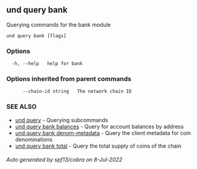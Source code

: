 ## und query bank

Querying commands for the bank module

```
und query bank [flags]
```

### Options

```
  -h, --help   help for bank
```

### Options inherited from parent commands

```
      --chain-id string   The network chain ID
```

### SEE ALSO

* [und query](und_query.md)	 - Querying subcommands
* [und query bank balances](und_query_bank_balances.md)	 - Query for account balances by address
* [und query bank denom-metadata](und_query_bank_denom-metadata.md)	 - Query the client metadata for coin denominations
* [und query bank total](und_query_bank_total.md)	 - Query the total supply of coins of the chain

###### Auto generated by spf13/cobra on 8-Jul-2022
